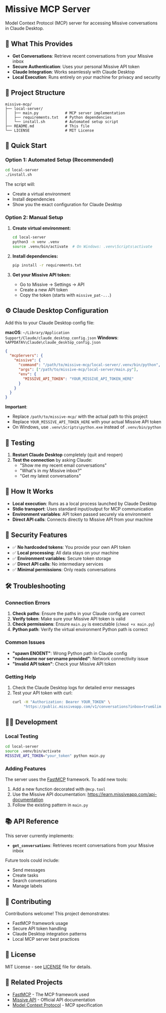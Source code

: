 # Missive MCP Server

Model Context Protocol (MCP) server for accessing Missive conversations in Claude Desktop.

## 🎯 What This Provides

- **Get Conversations**: Retrieve recent conversations from your Missive inbox
- **Secure Authentication**: Uses your personal Missive API token
- **Claude Integration**: Works seamlessly with Claude Desktop
- **Local Execution**: Runs entirely on your machine for privacy and security

## 📁 Project Structure

```
missive-mcp/
├── local-server/
│   ├── main.py            # MCP server implementation
│   ├── requirements.txt   # Python dependencies
│   └── install.sh         # Automated setup script
├── README.md              # This file
└── LICENSE                # MIT License
```

## 🚀 Quick Start

### Option 1: Automated Setup (Recommended)

```bash
cd local-server
./install.sh
```

The script will:
- Create a virtual environment
- Install dependencies
- Show you the exact configuration for Claude Desktop

### Option 2: Manual Setup

1. **Create virtual environment:**
   ```bash
   cd local-server
   python3 -m venv .venv
   source .venv/bin/activate  # On Windows: .venv\Scripts\activate
   ```

2. **Install dependencies:**
   ```bash
   pip install -r requirements.txt
   ```

3. **Get your Missive API token:**
   - Go to Missive → Settings → API
   - Create a new API token
   - Copy the token (starts with `missive_pat-...`)

## ⚙️ Claude Desktop Configuration

Add this to your Claude Desktop config file:

**macOS**: `~/Library/Application Support/Claude/claude_desktop_config.json`
**Windows**: `%APPDATA%\Claude\claude_desktop_config.json`

```json
{
  "mcpServers": {
    "missive": {
      "command": "/path/to/missive-mcp/local-server/.venv/bin/python",
      "args": ["/path/to/missive-mcp/local-server/main.py"],
      "env": {
        "MISSIVE_API_TOKEN": "YOUR_MISSIVE_API_TOKEN_HERE"
      }
    }
  }
}
```

**Important**: 
- Replace `/path/to/missive-mcp/` with the actual path to this project
- Replace `YOUR_MISSIVE_API_TOKEN_HERE` with your actual Missive API token
- On Windows, use `.venv\Scripts\python.exe` instead of `.venv/bin/python`

## 🧪 Testing

1. **Restart Claude Desktop** completely (quit and reopen)
2. **Test the connection** by asking Claude:
   - "Show me my recent email conversations"
   - "What's in my Missive inbox?"
   - "Get my latest conversations"

## 🔧 How It Works

- **Local execution**: Runs as a local process launched by Claude Desktop
- **Stdio transport**: Uses standard input/output for MCP communication
- **Environment variables**: API token passed securely via environment
- **Direct API calls**: Connects directly to Missive API from your machine

## 🔐 Security Features

- ✅ **No hardcoded tokens**: You provide your own API token
- ✅ **Local processing**: All data stays on your machine
- ✅ **Environment variables**: Secure token storage
- ✅ **Direct API calls**: No intermediary services
- ✅ **Minimal permissions**: Only reads conversations

## 🛠 Troubleshooting

### Connection Errors
1. **Check paths**: Ensure the paths in your Claude config are correct
2. **Verify token**: Make sure your Missive API token is valid
3. **Check permissions**: Ensure `main.py` is executable (`chmod +x main.py`)
4. **Python path**: Verify the virtual environment Python path is correct

### Common Issues
- **"spawn ENOENT"**: Wrong Python path in Claude config
- **"nodename nor servname provided"**: Network connectivity issue
- **"Invalid API token"**: Check your Missive API token

### Getting Help
1. Check the Claude Desktop logs for detailed error messages
2. Test your API token with curl:
   ```bash
   curl -H "Authorization: Bearer YOUR_TOKEN" \
        "https://public.missiveapp.com/v1/conversations?inbox=true&limit=5"
   ```

## 🧑‍💻 Development

### Local Testing
```bash
cd local-server
source .venv/bin/activate
MISSIVE_API_TOKEN="your_token" python main.py
```

### Adding Features
The server uses the [FastMCP](https://github.com/jlowin/fastmcp) framework. To add new tools:

1. Add a new function decorated with `@mcp.tool`
2. Use the Missive API documentation: https://learn.missiveapp.com/api-documentation
3. Follow the existing pattern in `main.py`

## 📚 API Reference

This server currently implements:

- **`get_conversations`**: Retrieves recent conversations from your Missive inbox

Future tools could include:
- Send messages
- Create tasks
- Search conversations
- Manage labels

## 🤝 Contributing

Contributions welcome! This project demonstrates:
- FastMCP framework usage
- Secure API token handling
- Claude Desktop integration patterns
- Local MCP server best practices

## 📄 License

MIT License - see [LICENSE](LICENSE) file for details.

## 🔗 Related Projects

- [FastMCP](https://github.com/jlowin/fastmcp) - The MCP framework used
- [Missive API](https://learn.missiveapp.com/api-documentation) - Official API documentation
- [Model Context Protocol](https://modelcontextprotocol.io/) - MCP specification
